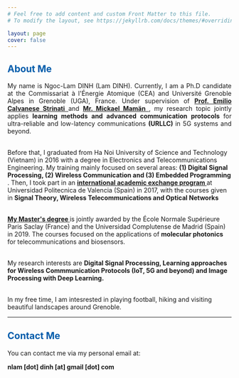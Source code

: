 ```yaml
---
# Feel free to add content and custom Front Matter to this file.
# To modify the layout, see https://jekyllrb.com/docs/themes/#overriding-theme-defaults

layout: page
cover: false
---
```

<h2 class="h1" style="color: rgb(1,92,171)" id="about">About Me </h2>
<p align="justify">
My name is Ngoc-Lam DINH (Lam DINH). Currently, I am a Ph.D candidate at the Commissariat à l'Énergie Atomique (CEA) and Université Grenoble Alpes in Grenoble (UGA), France. Under supervision of <a href="https://fr.linkedin.com/in/emilio-calvanese-strinati-6g"><b> Prof. Emilio Calvanese Strinati</b> </a> and <a href="https://fr.linkedin.com/in/mickael-maman-6b1a3a82"> <b> Mr. Mickael Mamän </b> </a>, my research topic jointly applies <b> learning methods and advanced communication protocols </b> for ultra-reliable and low-latency communications <b> (URLLC) </b> in 5G systems and beyond.<br> <br>

Before that, I graduated from Ha Noi University of Science and Technology  (Vietnam) in 2016 with a degree in Electronics and Telecommunications Engineering. My training mainly focused on several areas: <b> (1) Digital Signal Processing, (2) Wireless Communication and (3) Embedded Programming </b>. Then, I took part in an <a href="http://www.upv.es/titulaciones/MUTSRC/indexi.html"> <b> international academic exchange program </b> </a> at Universidad Politecnica de Valencia (Spain) in 2017, with the courses given in <b> Signal Theory, Wireless Telecommunications and Optical Networks </b> <br>  <br>

<a href="http://monabiphot.ens-paris-saclay.fr/"><b> My Master's degree </b> </a> is jointly awarded by the École Normale Supérieure Paris Saclay (France) and the Universidad Complutense de Madrid (Spain) in 2019. The courses focused on the applications of <b> molecular photonics </b> for telecommunications and biosensors.<br> <br>

My research interests are <b> Digital Signal Processing, Learning approaches for Wireless Commmunication Protocols (IoT, 5G and beyond) and Image Processing with Deep Learning.</b> <br> <br>

In my free time, I am intesrested in playing football, hiking and visiting beautiful landscapes around Grenoble.<br>

</p>

---
<h2 class="h1" style="color: rgb(1,92,171)" id="contact-me">Contact Me </h2>
<p align="justify">
You can contact me via my personal email at:

<p class="home-element"><strong>nlam [dot] dinh [at] gmail [dot] com</strong></p>
</p>